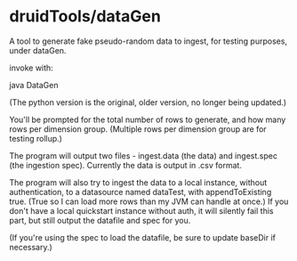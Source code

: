 # druidTools/dataGen

A tool to generate fake pseudo-random data to ingest, for testing purposes, under dataGen.

invoke with:

java DataGen

(The python version is the original, older version, no longer being updated.)

You'll be prompted for the total number of rows to generate, and how many rows per dimension group.  (Multiple rows per dimension group are for testing rollup.)

The program will output two files - ingest.data (the data) and ingest.spec (the ingestion spec).  Currently the data is output in .csv format.

The program will also try to ingest the data to a local instance, without authentication, to a datasource named dataTest, with appendToExisting true.  (True so I can load more rows than my JVM can handle at once.)  If you don't have a local quickstart instance without auth, it will silently fail this part, but still output the datafile and spec for you.

(If you're using the spec to load the datafile, be sure to update baseDir if necessary.)
